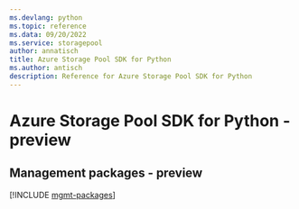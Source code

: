 ```yaml
---
ms.devlang: python
ms.topic: reference
ms.data: 09/20/2022
ms.service: storagepool
author: annatisch
title: Azure Storage Pool SDK for Python
ms.author: antisch
description: Reference for Azure Storage Pool SDK for Python
---
```

# Azure Storage Pool SDK for Python - preview

## Management packages - preview
[!INCLUDE [mgmt-packages](storage-pool-mgmt-index.md)]
